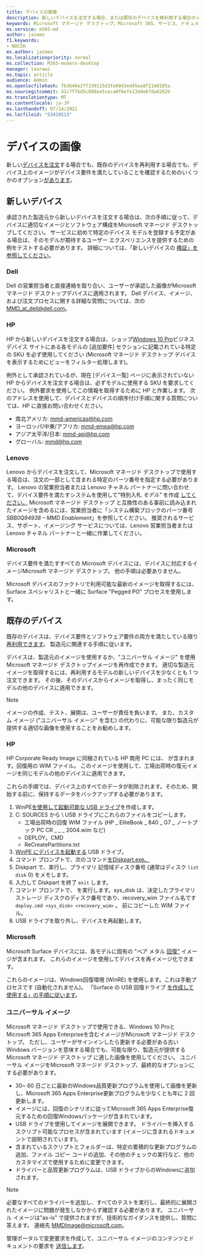 ```yaml
---
title: デバイスの画像
description: 新しいデバイスを注文する場合、または既存のデバイスを再利用する場合のイメージ要件
keywords: Microsoft マネージド デスクトップ、Microsoft 365、サービス、ドキュメント
ms.service: m365-md
author: jaimeo
f1.keywords:
- NOCSH
ms.author: jaimeo
ms.localizationpriority: normal
ms.collection: M365-modern-desktop
manager: laurawi
ms.topic: article
audience: Admin
ms.openlocfilehash: fb3646e2ff339115d3fe6043ed45ea8f2140105a
ms.sourcegitcommit: 41c7f7bd5c808ee5ceca0f6efe13d4e67da0262b
ms.translationtype: MT
ms.contentlocale: ja-JP
ms.lasthandoff: 07/14/2021
ms.locfileid: "53419513"
---
```

# <a name="device-images"></a>デバイスの画像


新しい[デバイスを注文](#new-devices)する場合でも[](#existing-devices)、既存のデバイスを再利用する場合でも、デバイス上のイメージがデバイス要件を満たしていることを確認するためのいくつかのオプション[があります](device-requirements.md#check-hardware-requirements)。

## <a name="new-devices"></a>新しいデバイス
承認された製造元から新しいデバイスを[](device-requirements.md#minimum-requirements)注文する場合は、次の手順に従って、デバイスに適切なイメージとソフトウェア構成をMicrosoft マネージド デスクトップしてください。 サービスに初めて特定のデバイス モデルを登録する予定がある場合は、そのモデルが期待するユーザー エクスペリエンスを提供するための例をテストする必要があります。 詳細については、「新しいデバイスの [検証」を参照してください](/microsoft-365/managed-desktop/get-started/validate-device)。

### <a name="dell"></a>Dell
Dell の営業担当者と直接連絡を取り合い、ユーザーが承認した画像がMicrosoft マネージド デスクトップデバイスに適用されます。 Dell デバイス、イメージ、および注文プロセスに関する詳細な質問については、次の MMD_at_dell@dell.com。

### <a name="hp"></a>HP 
HP から新しいデバイスを注文する場合は、ショップ[Windows 10 Pro](https://www.microsoft.com/windowsforbusiness/view-all-devices#view-all-filter)ビジネス デバイス サイトにある各モデルの [追加要件] セクションに記載されている特定の SKU を必ず使用してください (Microsoft マネージド デスクトップ デバイスを表示するためにビューをフィルター処理します)。

例外として承認されているが、現在 [デバイス一覧] ページに[](customizing.md)表示されていない HP からデバイスを注文する場合は、必ずモデルに使用する SKU を要求してください。 例外要求を使用してこの情報を取得するために HP と作業します。 次のアドレスを使用して、デバイスとデバイスの順序付け手順に関する質問については、HP に直接お問い合わせください。
 
- 南北アメリカ: mmd-americas@hp.com
- ヨーロッパ/中東/アフリカ: mmd-emea@hp.com
- アジア太平洋/日本: mmd-apj@hp.com
- グローバル: mmd@hp.com

### <a name="lenovo"></a>Lenovo
Lenovo からデバイスを注文して、Microsoft マネージド デスクトップで使用する場合は、注文の一部として含まれる特定のパーツ番号を指定する必要があります。 Lenovo の営業担当者または Lenovo チャネル パートナーに問い合わせて、デバイス要件を満たすシステムを使用して"特別入札 *モデル"* を作成 [してください。](device-requirements.md#minimum-requirements) Microsoft マネージド デスクトップ と互換性のある事前に読み込まれたイメージを含めるには、営業担当者に「システム構築ブロックのパーツ番号 *SBB0Q94938 – MMD Enablement*」を参照してください。 推奨されるサービス、サポート、イメージング サービスについては、Lenovo 営業担当者または Lenovo チャネル パートナーと一緒に作業してください。

### <a name="microsoft"></a>Microsoft
デバイス要件を満たすすべての Microsoft デバイスには、デバイスに対応するイメージMicrosoft マネージド デスクトップ。 他の手順は必要ありません。

Microsoft デバイスのファクトリで利用可能な最新のイメージを取得するには、Surface スペシャリストと一緒に Surface "Pegged PO" プロセスを使用します。

## <a name="existing-devices"></a>既存のデバイス

既存のデバイスは、デバイス要件とソフトウェア要件の両方を[](device-requirements.md#minimum-requirements)満たしている限り[再利用できます](device-requirements.md#installed-software)。 製造元に関連する手順に従います。

デバイスは、製造元のイメージを使用するか、"ユニバーサル イメージ" を使用Microsoft マネージド デスクトップイメージを再作成できます。 適切な製造元イメージを取得するには、再利用するモデルの新[](#new-devices)しいデバイスを少なくとも 1 つ注文できます。 その後、そのデバイスからイメージを取得し、まったく同じモデルの他のデバイスに適用できます。

> [!NOTE]
> イメージの作成、テスト、展開は、ユーザーが責任を負います。 また、カスタム イメージ ("ユニバーサル イメージ" を含む) の代わりに、可能な限り製造元が提供する適切な画像を使用することをお勧めします。

### <a name="hp"></a>HP

HP Corporate Ready Image に同梱されている HP 商用 PC には、 が含まれます。回復用の WIM ファイル。 このイメージを使用して、工場出荷時の復元イメージを同じモデルの他のデバイスに適用できます。

これらの手順では、デバイス上のすべてのデータが削除されます。そのため、開始する前に、保持するデータをバックアップする必要があります。

1. WinPE[を使用して起動可能な USB ドライブ](/windows-hardware/manufacture/desktop/winpe-create-usb-bootable-drive)を作成します。
2. C: SOURCES から \\ USB ドライブにこれらのファイルをコピーします。
    - 工場出荷時の回復 WIM ファイル (HP \_ EliteBook \_ 840 \_ G7 \_ ノートブック PC CR \_ \_ \_ 2004.wim など)
    - DEPLOY。CMD
    - ReCreatePartitions.txt
3. [WinPE にデバイスを起動する](https://store.hp.com/us/en/tech-takes/how-to-boot-from-usb-drive-on-windows-10-pcs) USB ドライブ。
4. コマンド プロンプトで、次のコマンド[をDiskpart.exe。 ](/windows-server/administration/windows-commands/diskpart#additional-references)
5. Diskpart で、実行し、プライマリ 記憶域ディスク番号 (通常はディスク `list disk` 0) をメモします。
6. 入力して Diskpart を終了 `exit` します。
7. コマンド プロンプトで、 を実行します。sys_disk は、決定したプライマリ ストレージ ディスクのディスク番号であり、recovery_wim ファイル名です `deploy.cmd <sys_disk> <recovery_wim>` 。  前にコピーした WIM ファイル。
8. USB ドライブを取り外し、デバイスを再起動します。

### <a name="microsoft"></a>Microsoft 

Microsoft Surface デバイスには、各モデルに固有の "ベア メタル [回復"](https://support.microsoft.com/en-us/surfacerecoveryimage) イメージが含まれます。 これらのイメージを使用してデバイスを再イメージ化できます。

これらのイメージは、Windows回復環境 (WinRE) を使用します。これは手動プロセスです (自動化されません)。 「Surface の USB 回復ドライブ [を作成して使用する」の手順に従います](https://support.microsoft.com/surface/creating-and-using-a-usb-recovery-drive-for-surface-677852e2-ed34-45cb-40ef-398fc7d62c07)。


### <a name="universal-image"></a>ユニバーサル イメージ
Microsoft マネージド デスクトップで使用できる、Windows 10 ProとMicrosoft 365 Apps Enterpriseを含むイメージがMicrosoft マネージド デスクトップ。 ただし、ユーザーがサインインしたら更新する必要がある古い Windows バージョンを意味する場合でも、可能な限り、製造元が提供する Microsoft マネージド デスクトップ に適した画像を使用してください。 ユニバーサル イメージをMicrosoft マネージド デスクトップ、最終的なオプションにする必要があります。

- 30~ 60 日ごとに最新のWindows品質更新プログラムを使用して画像を更新し、Microsoft 365 Apps Enterprise更新プログラムを少なくとも年に 2 回更新します。
- イメージには、回復のシナリオに従ってMicrosoft 365 Apps Enterprise復元するための回復Windowsパッケージが含まれています。
- USB ドライブを使用してイメージを展開できます。 ドライバーを挿入するスクリプト可能なプロセスが含まれています (イメージに含まれるドキュメントで説明されています)。
- 含まれているスクリプトとフォルダーは、特定の累積的な更新プログラムの追加、ファイル コピー コードの追加、その他のチェックの実行など、他のカスタマイズで使用するために変更できます。
- ドライバーと品質更新プログラムは、USB ドライブからのWindowsに追加されます。

> [!NOTE]
> 必要なすべてのドライバーを追加し、すべてのテストを実行し、最終的に展開されたイメージに問題が発生しなかからず確認する必要があります。 ユニバーサル イメージは"as-is" で提供されますが、技術的なガイダンスを提供し、質問に答えます。 連絡先 MMDImage@microsoft.com。

管理ポータルで変更要求を作成して、ユニバーサル イメージのコンテンツとドキュメントの要求を [送信します](../get-started/access-admin-portal.md)。


